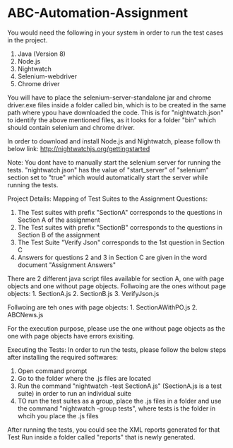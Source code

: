 # ABC-Automation-Assignment

You would need the following in your system in order to run the test cases in the project.
  1. Java (Version 8)
  2. Node.js
  3. Nightwatch
  4. Selenium-webdriver
  5. Chrome driver

You will have to place the selenium-server-standalone jar and chrome driver.exe files inside a folder called bin, which is to be created in the same path where ypou have downloaded the code.
This is for "nightwatch.json" to identify the above mentioned files, as it looks for a folder "bin" which should contain selenium and chrome driver.

In order to download and install Node.js and Nightwatch, please follow th below link:
http://nightwatchjs.org/gettingstarted

Note: You dont have to manually start the selenium server for running the tests. "nightwatch.json" has the value of "start_server" of "selenium" section set to "true" which would automatically start the server while running the tests.

Project Details:
Mapping of Test Suites to the Assignment Questions:
  1. The Test suites with prefix "SectionA" corresponds to the questions in Section A of the assignment
  2. The Test suites with prefix "SectionB" corresponds to the questions in Section B of the assignment
  3. The Test Suite "Verify Json" corresponds to the 1st question in Section C
  4. Answers for questions 2 and 3 in Section C are given in the word document "Assignment Answers"
  
There are 2 different java script files available for section A, one with page objects and one without page objects.
  Follwoing are the ones without page objects:
    1. SectionA.js
    2. SectionB.js
    3. VerifyJson.js
    
   Follwoing are teh ones with page objects:
    1. SectionAWithPO.js
    2. ABCNews.js
    
 For the execution purpose, please use the one without page objects as the one with page objects have errors exisiting.
 
 Executing the Tests:
 In order to run the tests, please follow the below steps after installing the required softwares:
  1. Open command prompt
  2. Go to the folder where the .js files are located
  3. Run the command "nightwatch -test SectionA.js" (SectionA.js is a test suite) in order to run an individual suite
  4. TO run the test suites as a group, place the .js files in a folder and use the command "nightwatch -group tests", where tests is the folder in whcih you place the .js files
  
  After running the tests, you could see the XML reports generated for that Test Run inside a folder called "reports" that is newly generated.
 
 
 
    
  

